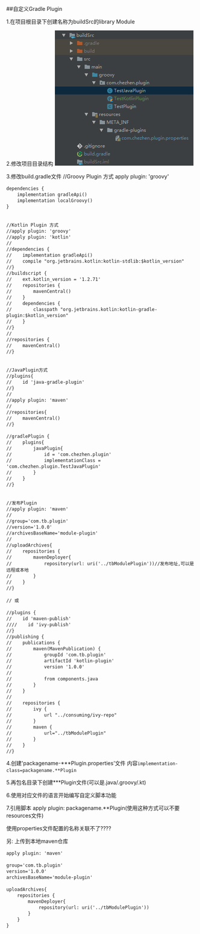 ##自定义Gradle Plugin

1.在项目根目录下创建名称为buildSrc的library Module

2.修改项目目录结构
![目录结构](images/buildSrc_mdir.png)

3.修改build.gradle文件
    //Groovy Plugin 方式
	apply plugin: 'groovy'
	
	dependencies {
	    implementation gradleApi()
	    implementation localGroovy()
	}
	
	
	//Kotlin Plugin 方式
	//apply plugin: 'groovy'
	//apply plugin: 'kotlin'
	//
	//dependencies {
	//    implementation gradleApi()
	//    compile "org.jetbrains.kotlin:kotlin-stdlib:$kotlin_version"
	//}
	//buildscript {
	//    ext.kotlin_version = '1.2.71'
	//    repositories {
	//        mavenCentral()
	//    }
	//    dependencies {
	//        classpath "org.jetbrains.kotlin:kotlin-gradle-plugin:$kotlin_version"
	//    }
	//}
	//
	//repositories {
	//    mavenCentral()
	//}
	
	
	//JavaPlugin方式
	//plugins{
	//    id 'java-gradle-plugin'
	//}
	//
	//apply plugin: 'maven'
	//
	//repositories{
	//    mavenCentral()
	//}
	
	//gradlePlugin {
	//    plugins{
	//        javaPlugin{
	//            id = 'com.chezhen.plugin'
	//            implementationClass = 'com.chezhen.plugin.TestJavaPlugin'
	//        }
	//    }
	//}
	
	
	//发布Plugin
	//apply plugin: 'maven'
	//
	//group='com.tb.plugin'
	//version='1.0.0'
	//archivesBaseName='module-plugin'
	//
	//uploadArchives{
	//    repositories {
	//        mavenDeployer{
	//            repository(url: uri('../tbModulePlugin'))//发布地址,可以是远程或本地
	//        }
	//    }
	//}
	
	// 或
	
	//plugins {
	//    id 'maven-publish'
	////    id 'ivy-publish'
	//}
	//publishing {
	//    publications {
	//        maven(MavenPublication) {
	//            groupId 'com.tb.plugin'
	//            artifactId 'kotlin-plugin'
	//            version '1.0.0'
	//
	//            from components.java
	//        }
	//    }
	//
	//    repositories {
	//        ivy {
	//            url "../consuming/ivy-repo"
	//        }
	//        maven {
	//            url="../tbModulePlugin"
	//        }
	//    }
	//}

4.创建'packagename-***Plugin.properties'文件
内容`implementation-class=packagename.**Plugin`

5.再包名目录下创建***Plugin文件(可以是.java/.groovy/.kt)

6.使用对应文件的语言开始编写自定义脚本功能

7.引用脚本
apply plugin: packagename.**Plugin(使用这种方式可以不要resources文件)

使用properties文件配置的名称关联不了????



另: 上传到本地maven仓库

    apply plugin: 'maven'
	
	group='com.tb.plugin'
	version='1.0.0'
	archivesBaseName='module-plugin'
	
	uploadArchives{
	    repositories {
	        mavenDeployer{
	            repository(url: uri('../tbModulePlugin'))
	        }
	    }
	}